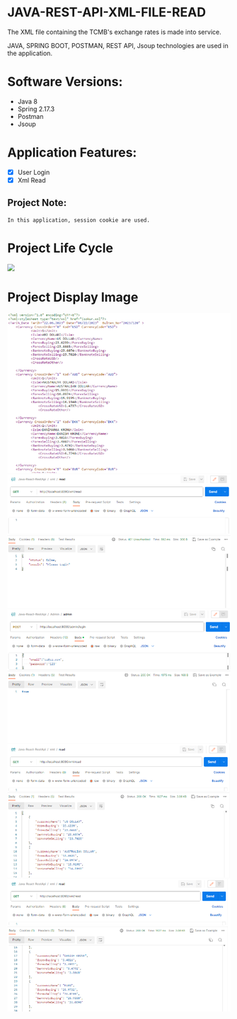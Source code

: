 # JAVA-REST-API-XML-FILE-READ

<p> 
The XML file containing the TCMB's exchange rates is made into service.

JAVA, SPRING BOOT, POSTMAN, REST API, Jsoup technologies are used in the application.
</p>

# Software Versions:
- Java 8
- Spring 2.17.3
- Postman
- Jsoup
   
# Application Features:
- [x] User Login
- [x] Xml Read  

## Project Note:
```
In this application, session cookie are used.
```


# Project Life Cycle
<img src="USER-APP-FOTO/LOGİN.png" style="max-width:100%;">

# Project Display Image

<p>
      <a href="https://github.com/hakanozer/AndroidCampaigns/blob/master/ekran_goruntuleri/1.png" target="_blank">
    <img src="XML READ FOTO/XML.png" style="max-width:100%;"> 
</a>
<a href="https://github.com/hakanozer/AndroidCampaigns/blob/master/ekran_goruntuleri/1.png" target="_blank">
    <img src="XML READ FOTO/LOGIN.png" style="max-width:100%;"> 
</a>
    <a href="https://github.com/hakanozer/AndroidCampaigns/blob/master/ekran_goruntuleri/1.png" target="_blank">
    <img src="XML READ FOTO/LOGIN BAŞARILI.png" style="max-width:100%;"> 
</a>
       <a href="https://github.com/hakanozer/AndroidCampaigns/blob/master/ekran_goruntuleri/1.png" target="_blank">
    <img src="XML READ FOTO/SERVICE1.png" style="max-width:100%;"> 
</a>
       <a href="https://github.com/hakanozer/AndroidCampaigns/blob/master/ekran_goruntuleri/1.png" target="_blank">
    <img src="XML READ FOTO/SERVICE2.png" style="max-width:100%;"> 
</a>
</p>
